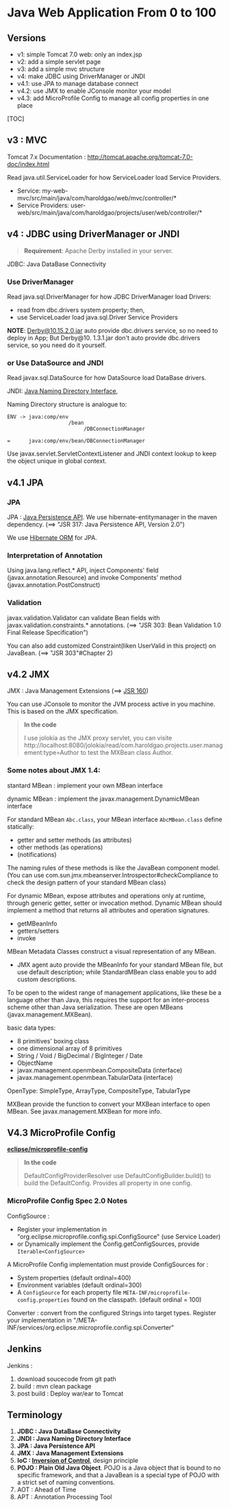 # Java Web Application From 0 to 100



## Versions

- v1: simple Tomcat 7.0 web: only an index.jsp
- v2: add a simple servlet page
- v3: add a simple mvc structure
- v4: make JDBC using DriverManager or JNDI
- v4.1: use JPA to manage database connect
- v4.2: use JMX to enable JConsole monitor your model
- v4.3: add MicroProfile Config to manage all config properties in one place

[TOC]



## v3 : MVC

Tomcat 7.x Documentation : http://tomcat.apache.org/tomcat-7.0-doc/index.html

Read java.util.ServiceLoader for how ServiceLoader load Service Providers.
- Service: my-web-mvc/src/main/java/com/haroldgao/web/mvc/controller/*
- Service Providers: user-web/src/main/java/com/haroldgao/projects/user/web/controller/*

## v4 : JDBC using DriverManager or JNDI

> **Requirement**: 
> Apache Derby installed in your server.

JDBC: Java DataBase Connectivity

### Use DriverManager

Read java.sql.DriverManager for how JDBC DriverManager load Drivers:
- read from dbc.drivers system property; then,
- use ServiceLoader load java.sql.Driver Service Providers

**NOTE**: Derby@10.15.2.0.jar auto provide dbc.drivers service, so no need to deploy in App; But Derby@10. 1.3.1.jar don't auto provide dbc.drivers service, so you need do it yourself.

### or Use DataSource and JNDI

Read javax.sql.DataSource for how DataSource load DataBase drivers.

JNDI: [Java Naming Directory Interface](http://tomcat.apache.org/tomcat-7.0-doc/jndi-resources-howto.html),

Naming Directory structure is analogue to:

```text
ENV -> java:comp/env
                    /bean
                         /DBConnectionManager

=      java:comp/env/bean/DBConnectionManager
```

Use javax.servlet.ServletContextListener and JNDI context lookup to keep the object unique in global context.



## v4.1 JPA

### JPA

JPA : [Java Persistence API](https://www.oracle.com/technical-resources/articles/java/jpa.html). We use hibernate-entitymanager in the maven dependency. (==> "JSR 317: Java Persistence API, Version 2.0")

We use [Hibernate ORM](https://docs.jboss.org/hibernate/orm/5.4/quickstart/html_single/#tutorial_jpa) for JPA. 

### Interpretation of Annotation

Using java.lang.reflect.* API, inject Components' field (javax.annotation.Resource) and invoke Components' method (javax.annotation.PostConstruct)

### Validation

javax.validation.Validator can validate Bean fields with javax.validation.constraints.* annotations. (==> "JSR 303: Bean Validation 1.0 Final Release Specification")

You can also add customized Constraint(liken UserValid in this project) on JavaBean. (==> "JSR 303"#Chapter 2)



## v4.2 JMX

JMX : Java Management Extensions (==> [JSR 160](https://jcp.org/en/jsr/detail?id=160))

You can use JConsole to monitor the JVM process active in you machine. This is based on the JMX specification.

> **In the code** 
>
> I use jolokia as the JMX proxy servlet, you can visite http://localhost:8080/jolokia/read/com.haroldgao.projects.user.management:type=Author to test the MXBean class Author.

### Some notes about JMX 1.4:

stantard MBean : implement your own MBean interface

dynamic MBean : implement the javax.management.DynamicMBean interface



For standard MBean `Abc.class`, your MBean interface `AbcMBean.class` define statically:

- getter and setter methods (as attributes)
- other methods (as operations)
- (notifications)

The naming rules of these methods is like the JavaBean component model. (You can use com.sun.jmx.mbeanserver.Introspector#checkCompliance to check the design pattern of your standard MBean class)



For dynamic MBean, expose attributes and operations only at runtime, through generic getter, setter or invocation method. Dynamic MBean should implement a method that returns all attributes and operation signatures.

- getMBeanInfo
- getters/setters
- invoke



MBean Metadata Classes construct a visual representation of any MBean.

- JMX agent auto provide the MBeanInfo for your standard MBean file, but use default description; while StandardMBean class enable you to add custom descriptions.

To be open to the widest range of management applications, like these be a language other than Java, this requires the support for an inter-process scheme other than Java serialization.  These are open MBeans (javax.management.MXBean).

basic data types:

- 8 primitives' boxing class
- one dimensional array of 8 primitives
- String / Void / BigDecimal / BigInteger / Date
- ObjectName
- javax.management.openmbean.CompositeData (interface)
- javax.management.openmbean.TabularData (interface)



OpenType: SimpleType, ArrayType, CompositeType, TabularType

MXBean provide the function to convert your MXBean interface to open MBean. See javax.management.MXBean for more info.



## V4.3 MicroProfile Config

**[eclipse/microprofile-config](https://download.eclipse.org/microprofile/microprofile-config-2.0/microprofile-config-spec-2.0.html)**

> **In the code**
>
> DefaultConfigProviderResolver use DefaultConfigBuilder.build() to build the DefaultConfig. Provides all property in one config.

### MicroProfile Config Spec 2.0 Notes

ConfigSource : 

- Register your implementation in "org.eclipse.microprofile.config.spi.ConfigSource" (use Service Loader)
- or Dynamically implement the Config.getConfigSources, provide `Iterable<ConfigSource>`

A MicroProfile Config implementation must provide ConfigSources for :

- System properties (default ordinal=400)
- Environment variables (default ordinal=300)
- A `ConfigSource` for each property file `META-INF/microprofile-config.properties` found on the classpath. (default ordinal = 100)



Converter : convert from the configured Strings into target types. Register your implementation in "/META-INF/services/org.eclipse.microprofile.config.spi.Converter"



## Jenkins

Jenkins : 

1. download soucecode from git path
2. build : mvn clean package
3. post build : Deploy war/ear to Tomcat 

## Terminology

1. **JDBC : Java DataBase Connectivity**
2. **JNDI :  Java Naming Directory Interface**
3. **JPA : Java Persistence API**
4. **JMX : Java Management Extensions**
5. **IoC : [Inversion of Control](https://github.com/IBM/java-ioc)**, design principle
6. **POJO : Plain Old Java Object**. POJO is a Java object that is bound to no specific framework, and that a JavaBean is a special type of POJO with a strict set of naming conventions.
7. AOT : Ahead of Time
8. APT : Annotation Processing Tool

